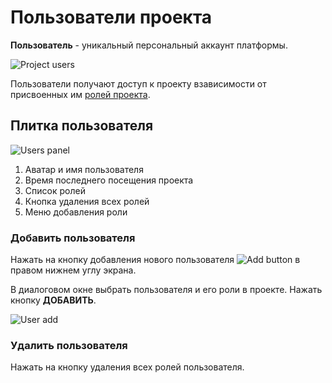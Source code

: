 # Пользователи проекта

**Пользователь** - уникальный персональный аккаунт платформы.

![Project users](/images/common/permissions_users.png)

Пользователи получают доступ к проекту взависимости от присвоенных им [ролей проекта](/docs/desc/project_role).

## Плитка пользователя

![Users panel](/images/common/permissions_user_panel.png)

1. Аватар и имя пользователя
2. Время последнего посещения проекта
3. Список ролей
4. <span class="iconify-inline" data-icon="mdi:close-circle"></span> Кнопка удаления всех ролей
5. <span class="iconify-inline" data-icon="mdi:menu-down"></span> Меню добавления роли

### Добавить пользователя

Нажать на кнопку добавления нового пользователя ![Add button](/images/common/red_plus.png) в правом нижнем углу экрана.

В диалоговом окне выбрать пользователя и его роли в проекте. Нажать кнопку **ДОБАВИТЬ**.

![User add](/images/common/permissions_user_add.png)

### Удалить пользователя

Нажать на кнопку <span class="iconify-inline" data-icon="mdi:close-circle"></span> удаления всех ролей пользователя.
